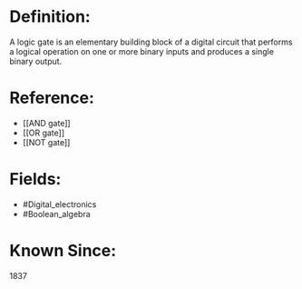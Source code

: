

# Definition:
A logic gate is an elementary building block of a digital circuit that performs a logical operation on one or more binary inputs and produces a single binary output.

# Reference:
- [[AND gate]]
- [[OR gate]]
- [[NOT gate]]

# Fields: 
- #Digital_electronics
- #Boolean_algebra

# Known Since:
1837


